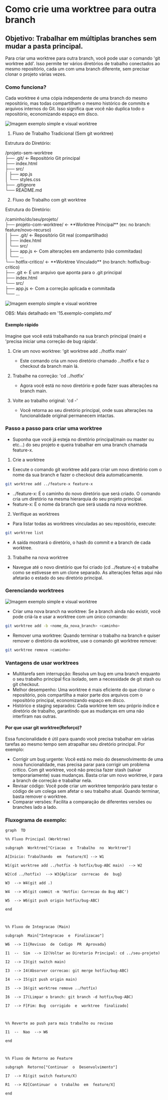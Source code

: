 # Como crie uma worktree para outra branch

## Objetivo: Trabalhar em múltiplas branches sem mudar a pasta principal.

Para criar uma worktree para outra branch, você pode usar o comando 'git worktree add'. Isso permite ter vários diretórios de trabalho conectados ao mesmo repositório, cada um com uma branch diferente, sem precisar clonar o projeto várias vezes.

### Como funciona?

Cada worktree é uma cópia independente de uma branch do mesmo repositório, mas todas compartilham o mesmo histórico de commits e arquivos internos do Git. Isso significa que você não duplica todo o repositório, economizando espaço em disco.

![Imagem exemplo simple e visual worktree](../img/git-worktree-1.png)

1. Fluxo de Trabalho Tradicional (Sem git worktree)

Estrutura do Diretório:

/projeto-sem-worktree  
├── .git/               \<- Repositório Git principal  
├── index.html  
├── src/  
│   ├── app.js  
│   └── styles.css  
├── .gitignore  
└── README.md

2. Fluxo de Trabalho com git worktree

Estrutura do Diretório:

/caminho/do/seu/projeto/  
├── projeto-com-worktree/       \<- \*\*Worktree Principal\*\* (ex: no branch: feature/novo-recurso)  
│   ├── .git/                   \<- Repositório Git real (compartilhado)  
│   ├── index.html  
│   └── src/  
│       ├── app.js              \<- Com alterações em andamento (não commitadas)  
│       └── ...  
└── hotfix-critico/             \<- \*\*Worktree Vinculado\*\* (no branch: hotfix/bug-critico)  
    ├── .git                    \<- É um arquivo que aponta para o .git principal  
    ├── index.html  
    └── src/  
        ├── app.js              \<- Com a correção aplicada e commitada  
        └── ...

![Imagem exemplo simple e visual worktree](../img/git-worktree-2.png)

OBS: Mais detalhado em '15.exemplo-completo.md'

#### Exemplo rápido

Imagine que você está trabalhando na sua branch principal (main) e 'precisa iniciar uma correção de bug rápida'.

1. Crie um novo worktree:
    'git worktree add ../hotfix main'
    * Este comando cria um novo diretório chamado ../hotfix e faz o checkout da branch main lá.

2. Trabalhe na correção:
    'cd ../hotfix'
    * Agora você está no novo diretório e pode fazer suas alterações na branch main.

3. Volte ao trabalho original:
    'cd -'
    * Você retorna ao seu diretório principal, onde suas alterações na funcionalidade original permanecem intactas. 

### Passo a passo para criar uma worktree

- Suponha que você já esteja no diretório principal(main ou master ou etc...) do seu projeto e queira trabalhar em uma branch chamada feature-x.

1. Crie a worktree

- Execute o comando git worktree add para criar um novo diretório com o nome da sua branch e fazer o checkout dela automaticamente.

```sh
git worktree add ../feature-x feature-x
```

 * ../feature-x: É o caminho do novo diretório que será criado. O comando cria um diretório na mesma hierarquia do seu projeto principal.
 * feature-x: É o nome da branch que será usada na nova worktree.

2. Verifique as worktrees

- Para listar todas as worktrees vinculadas ao seu repositório, execute:

```sh
git worktree list
```

- A saída mostrará o diretório, o hash do commit e a branch de cada worktree.

3. Trabalhe na nova worktree

- Navegue até o novo diretório que foi criado (cd ../feature-x) e trabalhe como se estivesse em um clone separado. As alterações feitas aqui não afetarão o estado do seu diretório principal.

### Gerenciando worktrees

![Imagem exemplo simple e visual worktree](../img/git-worktree-3.png)

 * Criar uma nova branch na worktree: Se a branch ainda não existir, você pode criá-la e usar a worktree com um único comando:

```sh
git worktree add -b <nome_da_nova_branch> <caminho>
```

 * Remover uma worktree: Quando terminar o trabalho na branch e quiser remover o diretório da worktree, use o comando git worktree remove:

```sh
git worktree remove <caminho>
```

### Vantagens de usar worktrees

 * Multitarefa sem interrupção: Resolva um bug em uma branch enquanto o seu trabalho principal fica isolado, sem a necessidade de git stash ou git checkout.
 * Melhor desempenho: Uma worktree é mais eficiente do que clonar o repositório, pois compartilha a maior parte dos arquivos com o repositório principal, economizando espaço em disco.
 * Histórico e staging separados: Cada worktree tem seu próprio índice e diretório de trabalho, garantindo que as mudanças em uma não interfiram nas outras. 

#### Por que usar git worktree(Reforço)?

Essa funcionalidade é útil para quando você precisa trabalhar em várias tarefas ao mesmo tempo sem atrapalhar seu diretório principal. Por exemplo: 

 * Corrigir um bug urgente: Você está no meio do desenvolvimento de uma nova funcionalidade, mas precisa parar para corrigir um problema crítico. Com git worktree, você não precisa fazer stash (salvar temporariamente) suas mudanças. Basta criar um novo worktree, ir para a branch de correção e trabalhar nela.
 * Revisar código: Você pode criar um worktree temporário para testar o código de um colega sem afetar o seu trabalho atual. Quando terminar, basta remover o worktree.
 * Comparar versões: Facilita a comparação de diferentes versões ou branches lado a lado.

### Fluxograma de exemplo:

```mermaid
graph  TD

%% Fluxo Principal (Worktree)

subgraph  Worktree["Criacao  e  Trabalho  no  Worktree"]

A[Inicio: Trabalhando  em  feature/X] --> W1

W1(git worktree add ../hotfix -b hotfix/bug-ABC main)  --> W2

W2(cd ../hotfix)  --> W3{Aplicar  correcao  de  bug}

W3  --> W4(git add .)

W4  --> W5(git commit -m 'Hotfix: Correcao do Bug ABC')

W5  --> W6(git push origin hotfix/bug-ABC)

end

  

%% Fluxo de Integracao (Main)

subgraph  Main["Integracao  e  Finalizacao"]

W6  --> I1{Revisao  de  Codigo  PR  Aprovada}

I1  --  Sim  --> I2(Voltar ao Diretorio Principal: cd ../seu-projeto)

I2  --> I3(git switch main)

I3  --> I4(Absorver correcao: git merge hotfix/bug-ABC)

I4  --> I5(git push origin main)

I5  --> I6(git worktree remove ../hotfix)

I6  --> I7(Limpar o branch: git branch -d hotfix/bug-ABC)

I7  --> F[Fim: Bug  corrigido  e  worktree  finalizado]

  

%% Reverte ao push para mais trabalho ou revisao

I1  --  Nao  --> W6

end

  

%% Fluxo de Retorno ao Feature

subgraph  Retorno["Continuar  o  Desenvolvimento"]

I7  --> R1(git switch feature/X)

R1  --> R2[Continuar  o  trabalho  em  feature/X]

end
```

